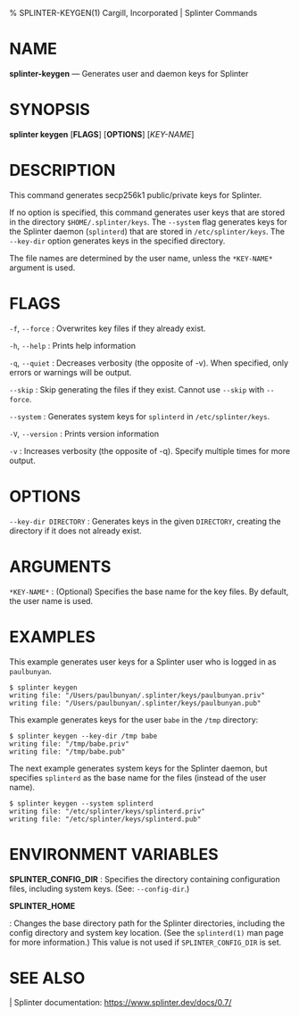 % SPLINTER-KEYGEN(1) Cargill, Incorporated | Splinter Commands
<!--
  Copyright 2018-2021 Cargill Incorporated
  Licensed under Creative Commons Attribution 4.0 International License
  https://creativecommons.org/licenses/by/4.0/
-->

NAME
====

**splinter-keygen** — Generates user and daemon keys for Splinter

SYNOPSIS
========

**splinter keygen** \[**FLAGS**\] \[**OPTIONS**\] \[*KEY-NAME*\]

DESCRIPTION
===========

This command generates secp256k1 public/private keys for Splinter.

If no option is specified, this command generates user keys that are stored in
the directory `$HOME/.splinter/keys`. The `--system` flag generates keys for the
Splinter daemon (`splinterd`) that are stored in `/etc/splinter/keys`. The
`--key-dir` option generates keys in the specified directory.

The file names are determined by the user name, unless the `*KEY-NAME*` argument
is used.

FLAGS
=====

`-f`, `--force`
: Overwrites key files if they already exist.

`-h`, `--help`
: Prints help information

`-q`, `--quiet`
: Decreases verbosity (the opposite of -v). When specified, only errors or
  warnings will be output.

`--skip`
: Skip generating the files if they exist. Cannot use  `--skip` with `--force`.

`--system`
: Generates system keys for `splinterd` in `/etc/splinter/keys`.

`-V`, `--version`
: Prints version information

`-v`
: Increases verbosity (the opposite of -q). Specify multiple times for more
  output.

OPTIONS
=======

`--key-dir DIRECTORY`
: Generates keys in the given `DIRECTORY`, creating the directory if it does not
  already exist.

ARGUMENTS
=========

`*KEY-NAME*`
: (Optional) Specifies the base name for the key files. By default, the user
  name is used.

EXAMPLES
========

This example generates user keys for a Splinter user who is logged in as
`paulbunyan`.

```
$ splinter keygen
writing file: "/Users/paulbunyan/.splinter/keys/paulbunyan.priv"
writing file: "/Users/paulbunyan/.splinter/keys/paulbunyan.pub"
```

This example generates keys for the user `babe` in the `/tmp` directory:

```
$ splinter keygen --key-dir /tmp babe
writing file: "/tmp/babe.priv"
writing file: "/tmp/babe.pub"
```

The next example generates system keys for the Splinter daemon, but specifies
`splinterd` as the base name for the files (instead of the user name).

```
$ splinter keygen --system splinterd
writing file: "/etc/splinter/keys/splinterd.priv"
writing file: "/etc/splinter/keys/splinterd.pub"
```

ENVIRONMENT VARIABLES
=====================

**SPLINTER_CONFIG_DIR**
: Specifies the directory containing configuration files, including system keys.
  (See: `--config-dir`.)

**SPLINTER_HOME**

: Changes the base directory path for the Splinter directories, including the
  config directory and system key location. (See the `splinterd(1)` man page for
  more information.) This value is not used if `SPLINTER_CONFIG_DIR` is set.

SEE ALSO
========

| Splinter documentation: https://www.splinter.dev/docs/0.7/
